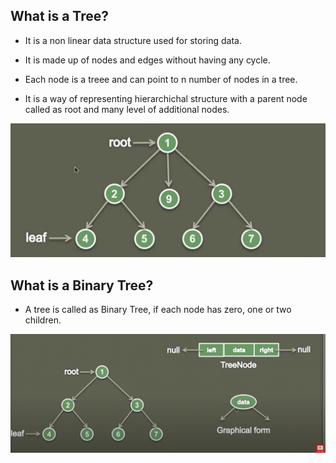 ## What is a Tree?

- It is a non linear data structure used for storing data.

- It is made up of nodes and edges without having any cycle.

- Each node is a treee and can point to n number of nodes in a tree.

- It is a way of representing hierarchichal structure with a parent node called as root and many level of additional nodes.

![alt text](image.png)

## What is a Binary Tree?

- A tree is called as Binary Tree, if each node has zero, one or two children.

![alt text](image-1.png)

